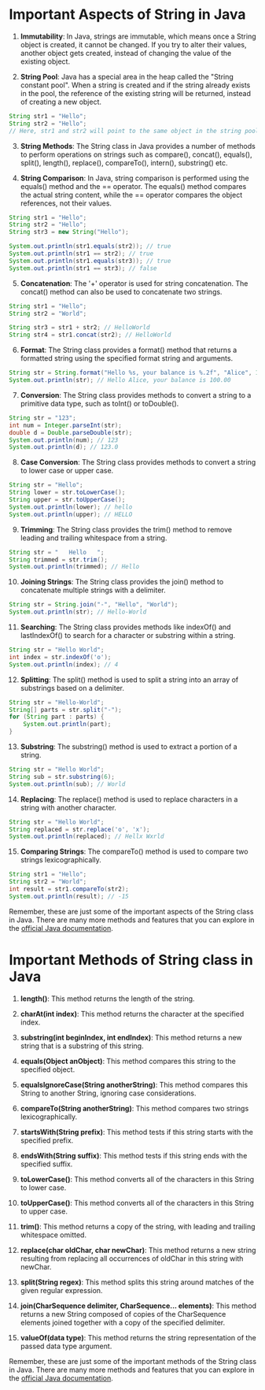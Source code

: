 # Important Aspects of String in Java

1. **Immutability**: In Java, strings are immutable, which means once a String object is created, it cannot be changed. If you try to alter their values, another object gets created, instead of changing the value of the existing object.

2. **String Pool**: Java has a special area in the heap called the "String constant pool". When a string is created and if the string already exists in the pool, the reference of the existing string will be returned, instead of creating a new object.
```java
String str1 = "Hello";
String str2 = "Hello";
// Here, str1 and str2 will point to the same object in the string pool.

```

3. **String Methods**: The String class in Java provides a number of methods to perform operations on strings such as compare(), concat(), equals(), split(), length(), replace(), compareTo(), intern(), substring() etc.

4. **String Comparison**: In Java, string comparison is performed using the equals() method and the == operator. The equals() method compares the actual string content, while the == operator compares the object references, not their values.
```java
String str1 = "Hello";
String str2 = "Hello";
String str3 = new String("Hello");

System.out.println(str1.equals(str2)); // true
System.out.println(str1 == str2); // true
System.out.println(str1.equals(str3)); // true
System.out.println(str1 == str3); // false

```
5. **Concatenation**: The '+' operator is used for string concatenation. The concat() method can also be used to concatenate two strings.
```java
String str1 = "Hello";
String str2 = "World";

String str3 = str1 + str2; // HelloWorld
String str4 = str1.concat(str2); // HelloWorld

```
6. **Format**: The String class provides a format() method that returns a formatted string using the specified format string and arguments.
```java
String str = String.format("Hello %s, your balance is %.2f", "Alice", 100.0);
System.out.println(str); // Hello Alice, your balance is 100.00

```
7. **Conversion**: The String class provides methods to convert a string to a primitive data type, such as toInt() or toDouble().
```java
String str = "123";
int num = Integer.parseInt(str);
double d = Double.parseDouble(str);
System.out.println(num); // 123
System.out.println(d); // 123.0
```
8. **Case Conversion**: The String class provides methods to convert a string to lower case or upper case.
```java
String str = "Hello";
String lower = str.toLowerCase();
String upper = str.toUpperCase();
System.out.println(lower); // hello
System.out.println(upper); // HELLO

```
9. **Trimming**: The String class provides the trim() method to remove leading and trailing whitespace from a string.
```java
String str = "   Hello   ";
String trimmed = str.trim();
System.out.println(trimmed); // Hello

```
10. **Joining Strings**: The String class provides the join() method to concatenate multiple strings with a delimiter.
```java
String str = String.join("-", "Hello", "World");
System.out.println(str); // Hello-World

```
11. **Searching**: The String class provides methods like indexOf() and lastIndexOf() to search for a character or substring within a string.
```java
String str = "Hello World";
int index = str.indexOf('o');
System.out.println(index); // 4
```
12. **Splitting**: The split() method is used to split a string into an array of substrings based on a delimiter.
```java
String str = "Hello-World";
String[] parts = str.split("-");
for (String part : parts) {
    System.out.println(part);
}
```
13. **Substring**: The substring() method is used to extract a portion of a string.
```java
String str = "Hello World";
String sub = str.substring(6);
System.out.println(sub); // World
```
14. **Replacing**: The replace() method is used to replace characters in a string with another character.
```java
String str = "Hello World";
String replaced = str.replace('o', 'x');
System.out.println(replaced); // Hellx Wxrld
```
15. **Comparing Strings**: The compareTo() method is used to compare two strings lexicographically.
```java
String str1 = "Hello";
String str2 = "World";
int result = str1.compareTo(str2);
System.out.println(result); // -15

```
Remember, these are just some of the important aspects of the String class in Java. There are many more methods and features that you can explore in the [official Java documentation](https://docs.oracle.com/en/java/javase/14/docs/api/java.base/java/lang/String.html).

# Important Methods of String class in Java

1. **length()**: This method returns the length of the string.

2. **charAt(int index)**: This method returns the character at the specified index.

3. **substring(int beginIndex, int endIndex)**: This method returns a new string that is a substring of this string.

4. **equals(Object anObject)**: This method compares this string to the specified object.

5. **equalsIgnoreCase(String anotherString)**: This method compares this String to another String, ignoring case considerations.

6. **compareTo(String anotherString)**: This method compares two strings lexicographically.

7. **startsWith(String prefix)**: This method tests if this string starts with the specified prefix.

8. **endsWith(String suffix)**: This method tests if this string ends with the specified suffix.

9. **toLowerCase()**: This method converts all of the characters in this String to lower case.

10. **toUpperCase()**: This method converts all of the characters in this String to upper case.

11. **trim()**: This method returns a copy of the string, with leading and trailing whitespace omitted.

12. **replace(char oldChar, char newChar)**: This method returns a new string resulting from replacing all occurrences of oldChar in this string with newChar.

13. **split(String regex)**: This method splits this string around matches of the given regular expression.

14. **join(CharSequence delimiter, CharSequence... elements)**: This method returns a new String composed of copies of the CharSequence elements joined together with a copy of the specified delimiter.

15. **valueOf(data type)**: This method returns the string representation of the passed data type argument.

Remember, these are just some of the important methods of the String class in Java. There are many more methods and features that you can explore in the [official Java documentation](https://docs.oracle.com/en/java/javase/14/docs/api/java.base/java/lang/String.html).
